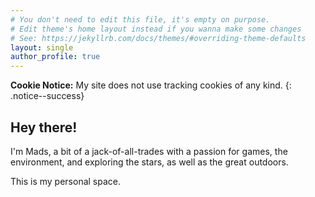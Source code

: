 ```yaml
---
# You don't need to edit this file, it's empty on purpose.
# Edit theme's home layout instead if you wanna make some changes
# See: https://jekyllrb.com/docs/themes/#overriding-theme-defaults
layout: single
author_profile: true
---
```

**Cookie Notice:** My site does not use tracking cookies of any kind. 
{: .notice--success}

## Hey there!

I'm Mads, a bit of a jack-of-all-trades with a passion for games, the environment, and exploring the stars, as well as the great outdoors.

This is my personal space.


<!-- more -->
